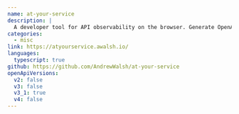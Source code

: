 ```yaml
---
name: at-your-service
description: |
  A developer tool for API observability on the browser. Generate OpenAPI specifications and code from network traffic
categories:
  - misc
link: https://atyourservice.awalsh.io/
languages:
  typescript: true
github: https://github.com/AndrewWalsh/at-your-service
openApiVersions:
  v2: false
  v3: false
  v3_1: true
  v4: false
---
```

